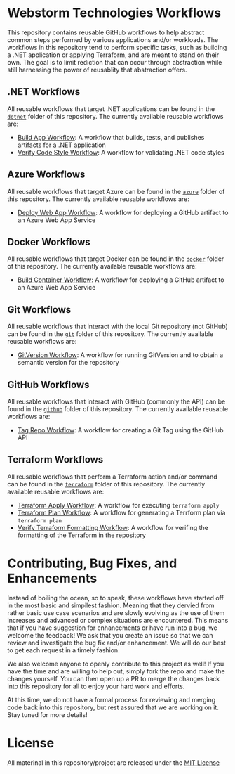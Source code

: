 # Webstorm Technologies Workflows
This repository contains reusable GitHub workflows to help abstract common steps performed by various applications and/or workloads.
The workflows in this repository tend to perform specific tasks, such as building a .NET application or applying Terraform, and are meant to stand on their own.
The goal is to limit rediction that can occur through abstraction while still harnessing the power of reusablity that abstraction offers.

## .NET Workflows
All reusable workflows that target .NET applications can be found in the [`dotnet`](./dotnet/) folder of this repository.
The currently available reusable workflows are:
- [Build App Workflow](./dotnet/build-app-workflow.yml): A workflow that builds, tests, and publishes artifacts for a .NET application
- [Verify Code Style Workflow](./dotnet/verify-code-style-workflow.yml): A workflow for validating .NET code styles

## Azure Workflows
All reusable workflows that target Azure can be found in the [`azure`](./azure/) folder of this repository.
The currently available reusable workflows are:
- [Deploy Web App Workflow](./azure/deploy-web-app-workflow.yml): A workflow for deploying a GitHub artifact to an Azure Web App Service

## Docker Workflows
All reusable workflows that target Docker can be found in the [`docker`](./docker/) folder of this repository.
The currently available reusable workflows are:
- [Build Container Workflow](./docker/build-container-workflow.yml): A workflow for deploying a GitHub artifact to an Azure Web App Service

## Git Workflows
All reusable workflows that interact with the local Git repository (not GitHub) can be found in the [`git`](./git/) folder of this repository.
The currently available reusable workflows are:
- [GitVersion Workflow](./git/gitversion-workflow.yml): A workflow for running GitVersion and to obtain a semantic version for the repository

## GitHub Workflows
All reusable workflows that interact with GitHub (commonly the API) can be found in the [`github`](./github/) folder of this repository.
The currently available reusable workflows are:
- [Tag Repo Workflow](./github/tag-repo-workflow.yml): A workflow for creating a Git Tag using the GitHub API

## Terraform Workflows
All reusable workflows that perform a Terraform action and/or command can be found in the [`terraform`](./terraform/) folder of this repository.
The currently available reusable workflows are:
- [Terraform Apply Workflow](./terraform/terraform-apply-workflow.yml): A workflow for executing `terraform apply`
- [Terraform Plan Workflow](./terraform/terraform-plan-workflow.yml): A workflow for generating a Terrform plan via `terraform plan`
- [Verify Terraform Formatting Workflow](./terraform/terraform-apply-workflow.yml): A workflow for verifing the formatting of the Terraform in the repository

# Contributing, Bug Fixes, and Enhancements
Instead of boiling the ocean, so to speak, these workflows have started off in the most basic and simpilest fashion.
Meaning that they dervied from rather basic use case scenarios and are slowly evolving as the use of them increases and advanced or complex situations are encountered.
This means that if you have suggestion for enhancements or have run into a bug, we welcome the feedback!
We ask that you create an issue so that we can review and investigate the bug fix and/or enhancement.
We will do our best to get each request in a timely fashion.

We also welcome anyone to openly contribute to this project as well!
If you have the time and are willing to help out, simply fork the repo and make the changes yourself.
You can then open up a PR to merge the changes back into this repository for all to enjoy your hard work and efforts.

At this time, we do not have a formal process for reviewing and merging code back into this repository, but rest assured that we are working on it.
Stay tuned for more details!

# License
All materinal in this repository/project are released under the [MIT License](LICENSE)
